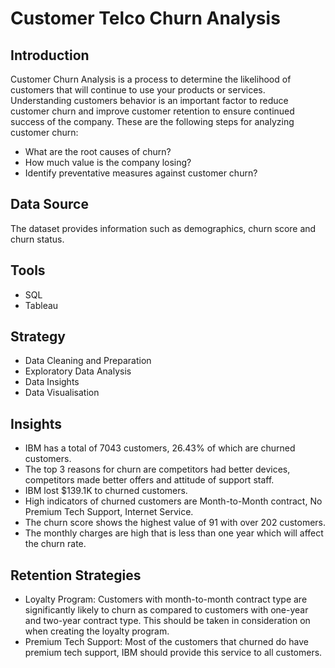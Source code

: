 # Customer Telco Churn Analysis

## Introduction

Customer Churn Analysis is a process to determine the likelihood of customers that will continue to use your products or services. Understanding customers behavior is an important factor to reduce customer churn and improve customer retention to ensure continued success of the company. These are the following steps for analyzing customer churn:

- What are the root causes of churn?
- How much value is the company losing?
- Identify preventative measures against customer churn?

## Data Source
The dataset provides information such as demographics, churn score and churn status.


## Tools
- SQL
- Tableau


## Strategy
- Data Cleaning and Preparation
- Exploratory Data Analysis
- Data Insights
- Data Visualisation


## Insights
- IBM has a total of 7043 customers, 26.43% of which are churned customers.
- The top 3 reasons for churn are competitors had better devices, competitors made better offers and attitude of support staff.
- IBM lost $139.1K to churned customers.
- High indicators of churned customers are Month-to-Month contract, No Premium Tech Support, Internet Service.
- The churn score shows the highest value of 91 with over 202 customers.
- The monthly charges are high that is less than one year which will affect the churn rate.

## Retention Strategies
- Loyalty Program: Customers with month-to-month contract type are significantly likely to churn as compared to customers with one-year and two-year contract type. This should be taken in consideration on when creating the loyalty program.
- Premium Tech Support: Most of the customers that churned do have premium tech support, IBM should provide this service to all customers.
